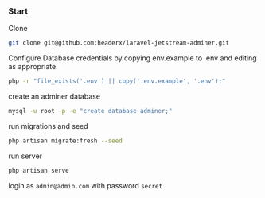### Start

Clone
```bash
git clone git@github.com:headerx/laravel-jetstream-adminer.git
```
Configure Database credentials by copying env.example to .env and editing as appropriate.
```bash
php -r "file_exists('.env') || copy('.env.example', '.env');"
```
create an adminer database

```bash
mysql -u root -p -e "create database adminer;"
```

run migrations and seed
```bash
php artisan migrate:fresh --seed
```

run server 
```bash
php artisan serve
```

login as `admin@admin.com` with password `secret`
